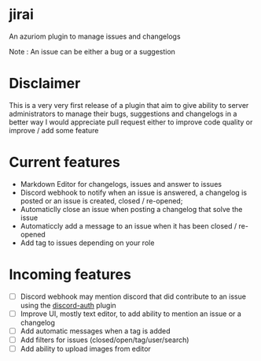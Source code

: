 # jirai
An azuriom plugin to manage issues and changelogs

Note : An issue can be either a bug or a suggestion

# Disclaimer
This is a very very first release of a plugin that aim to give ability 
to server administrators to manage their bugs, suggestions and changelogs in a better way
I would appreciate pull request either to improve code quality or improve / add some feature

# Current features
* Markdown Editor for changelogs, issues and answer to issues
* Discord webhook to notify when an issue is answered, a changelog is posted or an issue is created, closed / re-opened;
* Automaticlly close an issue when posting a changelog that solve the issue
* Automaticcly add a message to an issue when it has been closed / re-opened
* Add tag to issues depending on your role 

# Incoming features
* [ ] Discord webhook may mention discord that did contribute to an issue using the [discord-auth](https://market.azuriom.com/resources/62?locale=en) plugin
* [ ] Improve UI, mostly text editor, to add ability to mention an issue or a changelog 
* [ ] Add automatic messages when a tag is added 
* [ ] Add filters for issues (closed/open/tag/user/search)
* [ ] Add ability to upload images from editor
